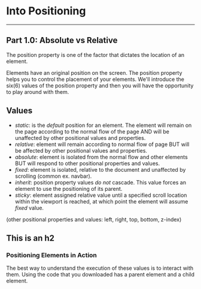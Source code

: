 # Into Positioning

---

## Part 1.0: Absolute vs Relative

The position property is one of the factor that dictates the location of an element.

Elements have an original position on the screen. The position property helps you to control the placement of your elements. We'll introduce the six(6) values of the position property and then you will have the opportunity to play around with them.

## Values

+ *static*: is the _default_ position for an element. The element will remain on the page according to the normal flow of the page AND will be unaffected by other positional values and properties.
+ *relative*: element will remain according to normal flow of page BUT will be affected by other positional values and properties.
+ *absolute*: element is isolated from the normal flow and other elements BUT will respond to other positional properties and values.
+ *fixed*: element is isolated, relative to the document and unaffected by scrolling (common ex. navbar).
+ *inherit*: position property values _do not_ cascade. This value forces an element to use the positioning of its parent.
+ *sticky*: element assigned relative value until a specified scroll location within the viewport is reached, at which point the element will assume _fixed_ value.

(other positional properties and values: left, right, top, bottom, z-index)

## This is an h2

### Positioning Elements in Action

The best way to understand the execution of these values is to interact with them. Using the code that you downloaded has a parent element and a child element.